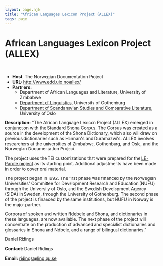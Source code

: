 ```yaml
---
layout: page.njk
title: "African Languages Lexicon Project (ALLEX)"
tags: page
---
```

# African Languages Lexicon Project (ALLEX)



 
 


* **Host:** The Norwegian Documentation Project
* **URL:** <http://www.edd.uio.no/allex/>
* **Partners:**
	+ Department of African Languages and Literature, University of Zimbabwe
	+ [Department of Linguistics](http://www.ling.gu.se/), University of Gothenburg
	+ [Department of Scandanavian Studies and Comparative Literature](http://www.hf.uio.no/iln/english/), University of Oslo


**Description:** "The African Language Lexicon Project (ALLEX) emerged in conjunction with the Standard
 Shona Corpus. The Corpus was created as a source in the development of the Shona Dictionary,
 which also will draw on previous dictionaries such as Hannan's and Duramazwi's. ALLEX
 involves researchers at the universities of Zimbabwe, Gothenburg, and Oslo, and the
 Norwegian Documentation Project.
 
 The project uses the TEI customizations that were prepared for the [LE-Parole project](apps-le02.html) as its starting point. Additional adjustments have been made in order to cover oral
 material.
 
 The project began in 1992. The first phase was financed by the Norwegian Universities'
 Committee for Development Research and Education (NUFU) through the University of
 Oslo, and the Swedish Development Agency (SIDA) in Sweden, through the University
 of Gothenburg. The second phase of the project is financed by the same institutions,
 but NUFU in Norway is the major partner.
 
 Corpora of spoken and written Ndebele and Shona, and dictionaries in these languages,
 are now available. The next phase of the project will concentrate on the production
 of advanced and specialist dictionaries and glossaries in Shona and Ndbele, and a
 range of bilingual dictionaries."
 
 Daniel Ridings
 
 **Contact:** Daniel Ridings
 
 **Email:** [ridings@ling.gu.se](mailto:ridings@ling.gu.se)
